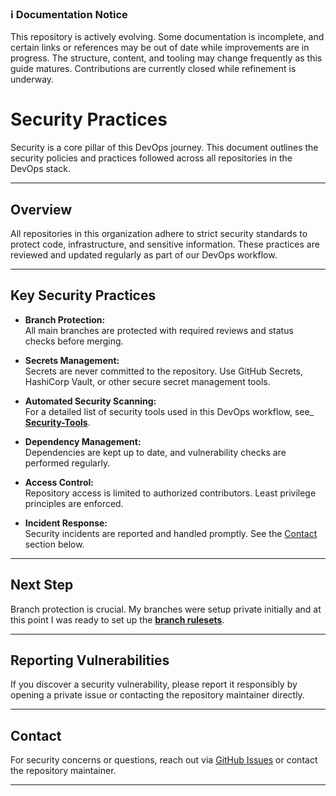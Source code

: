 ### ℹ️ Documentation Notice
This repository is actively evolving. Some documentation is incomplete, and certain links or references may be out of date while improvements are in progress. The structure, content, and tooling may change frequently as this guide matures. Contributions are currently closed while refinement is underway.

# Security Practices

Security is a core pillar of this DevOps journey. This document outlines the security policies and practices followed across all repositories in the DevOps stack.

---

## Overview

All repositories in this organization adhere to strict security standards to protect code, infrastructure, and sensitive information. These practices are reviewed and updated regularly as part of our DevOps workflow.

---

## Key Security Practices

- **Branch Protection:**  
  All main branches are protected with required reviews and status checks before merging.

- **Secrets Management:**  
  Secrets are never committed to the repository. Use GitHub Secrets, HashiCorp Vault, or other secure secret management tools.

- **Automated Security Scanning:**  
  For a detailed list of security tools used in this DevOps workflow, see_ [**Security-Tools**](security-tools.md).

- **Dependency Management:**  
  Dependencies are kept up to date, and vulnerability checks are performed regularly.

- **Access Control:**  
  Repository access is limited to authorized contributors. Least privilege principles are enforced.

- **Incident Response:**  
  Security incidents are reported and handled promptly. See the [Contact](#contact) section below.
 ---
## Next Step

Branch protection is crucial. My branches were setup private initially and at this point I was ready to set up the [**branch rulesets**](branch-rulesets.md). 

---
## Reporting Vulnerabilities

If you discover a security vulnerability, please report it responsibly by opening a private issue or contacting the repository maintainer directly.

---

## Contact

For security concerns or questions, reach out via [GitHub Issues](https://github.com/ITByteEnthusiast/devops-guide/issues) or contact the repository maintainer.

---